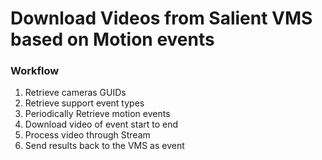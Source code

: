 # Download Videos from Salient VMS based on Motion events

### Workflow
1. Retrieve cameras GUIDs
2. Retrieve support event types
3. Periodically Retrieve motion events
4. Download video of event start to end
5. Process video through Stream
6. Send results back to the VMS as event 

